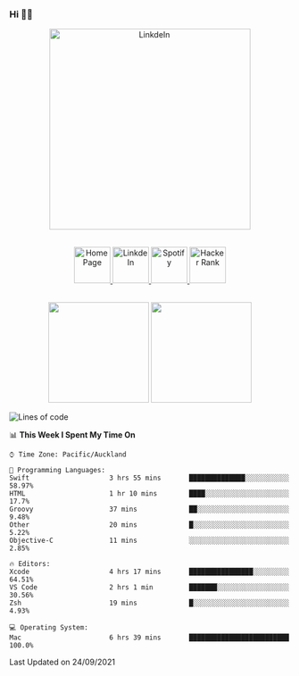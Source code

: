 ### Hi 👋🏻
<p align="center">
 <img alt="LinkdeIn" width="360px" src="https://media.giphy.com/media/fbyGEE9mlqDyE/giphy.gif?cid=ecf05e479e3sjlimgnu6742uu0i3fsxrozdeiq7ngv5qowed&rid=giphy.gif&ct=g" />
</p>

<p align="center">
<br/>
<a href="https://liguo.jiao.co.nz">
  <img alt="Home Page" width="65px" src="https://image.flaticon.com/icons/svg/725/725322.svg" />
</a>
<a href="https://www.linkedin.com/in/liguojiaouc">
  <img alt="LinkdeIn" width="65px" src="https://image.flaticon.com/icons/svg/725/725337.svg" />
</a>
<a href="https://open.spotify.com/user/1233857145?si=96fbba946f584236">
  <img alt="Spotify" width="65px" src="https://image.flaticon.com/icons/svg/725/725281.svg" />
</a>
<a href="https://www.hackerrank.com/iceman201">
  <img alt="Hacker Rank" width="65px" src="https://upload.wikimedia.org/wikipedia/commons/4/40/HackerRank_Icon-1000px.png" />
</a>
</p>

<p align="center">
<br/>
<img height="180px" src="https://github-readme-stats.vercel.app/api/top-langs/?username=iceman201&show_icons=true&layout=compact&theme=onedark&hide_border=true"/>
<img height="180px" src="https://github-readme-stats.vercel.app/api?username=iceman201&show_icons=true&count_private=true&theme=onedark&include_all_commits=true&hide_border=true"/>
</p>

<!--START_SECTION:waka-->
![Lines of code](https://img.shields.io/badge/From%20Hello%20World%20I%27ve%20Written-1.5%20million%20lines%20of%20code-blue)

📊 **This Week I Spent My Time On** 

```text
⌚︎ Time Zone: Pacific/Auckland

💬 Programming Languages: 
Swift                    3 hrs 55 mins       ██████████████░░░░░░░░░░░   58.97% 
HTML                     1 hr 10 mins        ████░░░░░░░░░░░░░░░░░░░░░   17.7% 
Groovy                   37 mins             ██░░░░░░░░░░░░░░░░░░░░░░░   9.48% 
Other                    20 mins             █░░░░░░░░░░░░░░░░░░░░░░░░   5.22% 
Objective-C              11 mins             ░░░░░░░░░░░░░░░░░░░░░░░░░   2.85%

🔥 Editors: 
Xcode                    4 hrs 17 mins       ████████████████░░░░░░░░░   64.51% 
VS Code                  2 hrs 1 min         ███████░░░░░░░░░░░░░░░░░░   30.56% 
Zsh                      19 mins             █░░░░░░░░░░░░░░░░░░░░░░░░   4.93%

💻 Operating System: 
Mac                      6 hrs 39 mins       █████████████████████████   100.0%

```


 Last Updated on 24/09/2021
<!--END_SECTION:waka-->

<!--
**iceman201/iceman201** is a ✨ _special_ ✨ repository because its `README.md` (this file) appears on your GitHub profile.

Here are some ideas to get you started:

- 🔭 I’m currently working on ...
- 🌱 I’m currently learning ...
- 👯 I’m looking to collaborate on ...
- 🤔 I’m looking for help with ...
- 💬 Ask me about ...
- 📫 How to reach me: ...
- 😄 Pronouns: ...
- ⚡ Fun fact: ...
-->
